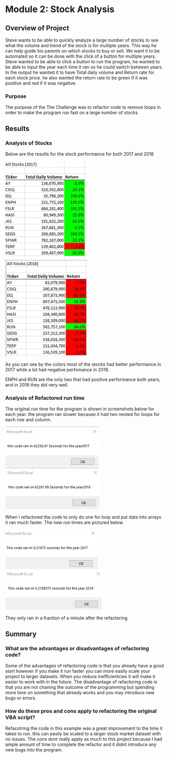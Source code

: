 # Module 2: Stock Analysis

## Overview of Project

Steve wants to be able to quickly analyze a large number of stocks to see what the volume and trend of the stock is for multiple years. This way he can help guide his parents on which stocks to buy or sell. We want it to be automated so it can be done with the click of a button for multiple years.
Steve wanted to be able to click a button to run the program, he wanted to be able to input the year each time it ran so he could switch between years.
In the output he wanted it to have Total daily volume and Return rate for each stock price. he also wanted the return rate to be green if it was positive and red if it was negative.

### Purpose
The purpose of the The Challenge was to refactor code to remove loops in order to make the program run fast on a large number of stocks

## Results
### Analysis of Stocks
Below are the results for the stock performance for both 2017 and 2018

![2017_stocks](Resources/2017_stock_results.jpg)  ![2018 Stocks](Resources/2018_stock_results.jpg)

As you can see by the colors most of the stocks had better performance in 2017 while a lot had negative perfomance in 2018.

ENPH and RUN are the only two that had positive performance both years, and in 2018 they did very well.


### Analysis of Refactored run time

The original run time for the program is shown in screenshots below for each year. the program ran slower because it had two nested for loops for each row and column.

![2017 original run time](Resources/original_2017.jpg) ![2018 original run time](Resources/original_2018.jpg)

When i refactored the code to only do one for loop and put data into arrays it ran much faster. The new run times are pictured below.

![2017 Updated runtime](Resources/VBA_Challenge_2017.jpg) ![2018 Updated run time](Resources/VBA_Challenge_2018.jpg)

They only ran in a fraction of a minute after the refactoring.


## Summary

### What are the advantages or disadvantages of refactoring code?
Some of the advantages of refactoring code is that you already have a good start however if you make it run faster you can more easily scale your project to larger datasets. When you reduce inefficientcies it will make it easier to work with in the future. The disadvantage of refactoring code is that you are not chaning the outcome of the programming but spending more time on something that already works and you may introduce new bugs or errors.

### How do these pros and cons apply to refactoring the original VBA script?
Refacotring the code in this example was a great improvement to the time it takes to run. this can easily be scaled to a larger stock market dataset with no issues.
The cons dont really apply as much to this project because I had ample amount of time to complete the refactor and it didnt introduce any new bugs into the program. 

